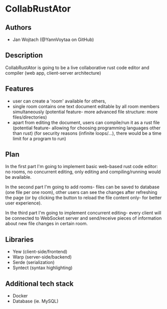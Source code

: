 # CollabRustAtor

## Authors

- Jan Wojtach (@YannVoytaa on GitHub)

## Description

CollabRustAtor is going to be a live collaborative rust code editor and compiler (web app, client-server architecture)

## Features

- user can create a 'room' available for others,
- single room contains one text document editable by all room members simultaneously (potential feature- more advanced file structure: more files/directories)
- apart from editing the document, users can compile/run it as a rust file (potential feature- allowing for choosing programming languages other than rust) (for security reasons (infinite loops/...), there would be a time limit for a program to run)

## Plan

In the first part I'm going to implement basic web-based rust code editor: no rooms, no concurrent editing, only editing and compiling/running would be available.

In the second part I'm going to add rooms- files can be saved to database (one file per one room), other users can see the changes after refreshing the page (or by clicking the button to reload the file content only- for better user experience).

In the third part I'm going to implement concurrent editing- every client will be connected to WebSocket server and send/receive pieces of information about new file changes in certain room.

## Libraries

- Yew (client-side/frontend)
- Warp (server-side/backend)
- Serde (serialization)
- Syntect (syntax highlighting)

## Additional tech stack

- Docker
- Database (ie. MySQL)
